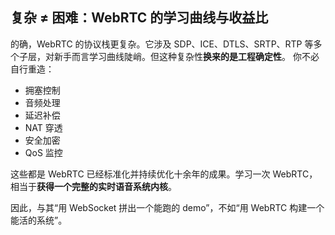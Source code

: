 ## 复杂 ≠ 困难：WebRTC 的学习曲线与收益比
的确，WebRTC 的协议栈更复杂。它涉及 SDP、ICE、DTLS、SRTP、RTP 等多个子层，对新手而言学习曲线陡峭。但这种复杂性**换来的是工程确定性**。 你不必自行重造：

- 拥塞控制
- 音频处理
- 延迟补偿
- NAT 穿透
- 安全加密
- QoS 监控

这些都是 WebRTC 已经标准化并持续优化十余年的成果。学习一次 WebRTC，相当于**获得一个完整的实时语音系统内核**。

因此，与其“用 WebSocket 拼出一个能跑的 demo”，不如“用 WebRTC 构建一个能活的系统”。